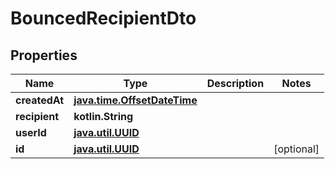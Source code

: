 
# BouncedRecipientDto

## Properties
Name | Type | Description | Notes
------------ | ------------- | ------------- | -------------
**createdAt** | [**java.time.OffsetDateTime**](java.time.OffsetDateTime) |  | 
**recipient** | **kotlin.String** |  | 
**userId** | [**java.util.UUID**](java.util.UUID) |  | 
**id** | [**java.util.UUID**](java.util.UUID) |  |  [optional]



